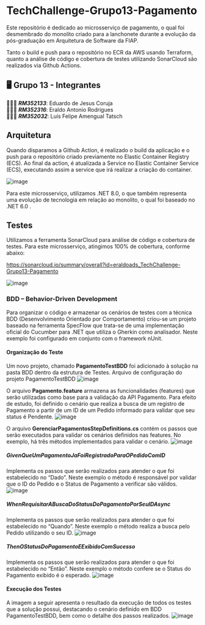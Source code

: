 # TechChallenge-Grupo13-Pagamento
Este repositório é dedicado ao microsserviço de pagamento, o qual foi desmembrado do monolito criado para a lanchonete durante a evolução da pós-graduação em Arquitetura de Software da FIAP.

Tanto o build e push para o repositório no ECR da AWS usando Terraform, quanto a análise de código e cobertura de testes utilizando SonarCloud são realizados via Github Actions.

## 🖥️ Grupo 13 - Integrantes
🧑🏻‍💻 *<b>RM352133</b>*: Eduardo de Jesus Coruja </br>
🧑🏻‍💻 *<b>RM352316</b>*: Eraldo Antonio Rodrigues </br>
🧑🏻‍💻 *<b>RM352032</b>*: Luís Felipe Amengual Tatsch </br>

## Arquitetura
Quando disparamos a Github Action, é realizado o build da aplicação e o push para o repositório criado previamente no Elastic Container Registry (ECS).
Ao final da action, é atualizada a Service no Elastic Container Service (ECS), executando assim a service que irá realizar a criação do container.

![image](https://github.com/eraldoads/TechChallenge-Grupo13-Pagamento/assets/47857203/d50cec6d-e2da-439b-aaad-03b6ec0e90a5)

Para este microsserviço, utilizamos .NET 8.0, o que também representa uma evolução de tecnologia em relação ao monolito, o qual foi baseado no .NET 6.0 .

## Testes

Utilizamos a ferramenta SonarCloud para análise de código e cobertura de testes. Para este microsserviço, atingimos 100% de cobertura, conforme abaixo:

https://sonarcloud.io/summary/overall?id=eraldoads_TechChallenge-Grupo13-Pagamento

![image](https://github.com/eraldoads/TechChallenge-Grupo13-Pagamento/assets/47857203/1029386d-0f98-4274-9d2a-c5f3c51b10f2)

### BDD – Behavior-Driven Development
Para organizar o código e armazenar os cenários de testes com a técnica BDD (Desenvolvimento Orientado por Comportamento) criou-se um projeto baseado na ferramenta SpecFlow que trata-se de uma implementação oficial do Cucumber para .NET que utiliza o Gherkin como analisador. Neste exemplo foi configurado em conjunto com o framework nUnit. 

#### Organização do Teste
Um novo projeto, chamado <b>PagamentoTestBDD</b> foi adicionado à solução na pasta BDD dentro da estrutura de Testes.
Arquivo de configuração do projeto PagamentoTestBDD
![image](https://github.com/eraldoads/TechChallenge-Grupo13-Pagamento/assets/149120484/fcdc5f29-5709-4769-98f7-b5cb326b3e61)
 
O arquivo <b>Pagamento.feature</b> armazena as funcionalidades (features) que serão utilizadas como base para a validação da API Pagamento. Para efeito de estudo, foi definido o cenário que realiza a busca de um registro de Pagamento a partir de um ID de um Pedido informado para validar que seu status é Pendente.
![image](https://github.com/eraldoads/TechChallenge-Grupo13-Pagamento/assets/149120484/b77b96bb-6cb9-4585-98ad-0e68cb6f5745)
 
O arquivo <b>GerenciarPagamentosStepDefinitions.cs</b> contém os passos que serão executados para validar os cenários definidos nas features. No exemplo, há três métodos implementados para validar o cenário.
![image](https://github.com/eraldoads/TechChallenge-Grupo13-Pagamento/assets/149120484/f694465b-0563-4ddd-a824-7d81d60e9fc2)
 
##### GivenQueUmPagamentoJaFoiRegistradoParaOPedidoComID
Implementa os passos que serão realizados para atender o que foi estabelecido no “Dado”.
Neste exemplo o método é responsável por validar que o ID do Pedido e o Status de Pagamento a verificar são válidos.
![image](https://github.com/eraldoads/TechChallenge-Grupo13-Pagamento/assets/149120484/8687a317-1257-476e-91e2-a41109272eb0)
 
##### WhenRequisitarABuscaDoStatusDoPagamentoPorSeuIDAsync
Implementa os passos que serão realizados para atender o que foi estabelecido no “Quando”.
Neste exemplo o método realiza a busca pelo Pedido utilizando o seu ID.
![image](https://github.com/eraldoads/TechChallenge-Grupo13-Pagamento/assets/149120484/168529f1-4404-49d0-9b85-65a34794c355)
 
##### ThenOStatusDoPagamentoEExibidoComSucesso
Implementa os passos que serão realizados para atender o que foi estabelecido no “Então”.
Neste exemplo o método confere se o Status do Pagamento exibido é o esperado.
![image](https://github.com/eraldoads/TechChallenge-Grupo13-Pagamento/assets/149120484/3e411563-cd57-4765-a80e-9e1d35030c2c)
 
#### Execução dos Testes
A imagem a seguir apresenta o resultado da execução de todos os testes que a solução possui, destacando o cenário definido em BDD PagamentoTestBDD, bem como o detalhe dos passos realizados.
![image](https://github.com/eraldoads/TechChallenge-Grupo13-Pagamento/assets/149120484/9cd4bd09-9865-44a5-bff6-b2ade3b4210d)
 
